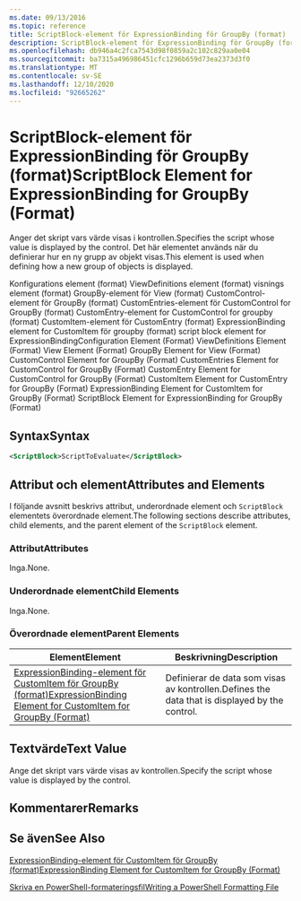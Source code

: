 ```yaml
---
ms.date: 09/13/2016
ms.topic: reference
title: ScriptBlock-element för ExpressionBinding för GroupBy (format)
description: ScriptBlock-element för ExpressionBinding för GroupBy (format)
ms.openlocfilehash: db946a4c2fca7543d98f0859a2c102c829aa0e04
ms.sourcegitcommit: ba7315a496986451cfc1296b659d73ea2373d3f0
ms.translationtype: MT
ms.contentlocale: sv-SE
ms.lasthandoff: 12/10/2020
ms.locfileid: "92665262"
---
```

# <a name="scriptblock-element-for-expressionbinding-for-groupby-format"></a><span data-ttu-id="f24b8-103">ScriptBlock-element för ExpressionBinding för GroupBy (format)</span><span class="sxs-lookup"><span data-stu-id="f24b8-103">ScriptBlock Element for ExpressionBinding for GroupBy (Format)</span></span>

<span data-ttu-id="f24b8-104">Anger det skript vars värde visas i kontrollen.</span><span class="sxs-lookup"><span data-stu-id="f24b8-104">Specifies the script whose value is displayed by the control.</span></span> <span data-ttu-id="f24b8-105">Det här elementet används när du definierar hur en ny grupp av objekt visas.</span><span class="sxs-lookup"><span data-stu-id="f24b8-105">This element is used when defining how a new group of objects is displayed.</span></span>

<span data-ttu-id="f24b8-106">Konfigurations element (format) ViewDefinitions element (format) visnings element (format) GroupBy-element för View (format) CustomControl-element för GroupBy (format) CustomEntries-element för CustomControl for GroupBy (format) CustomEntry-element for CustomControl for groupby (format) CustomItem-element för CustomEntry (format) ExpressionBinding element for CustomItem för groupby (format) script block element for ExpressionBinding</span><span class="sxs-lookup"><span data-stu-id="f24b8-106">Configuration Element (Format) ViewDefinitions Element (Format) View Element (Format) GroupBy Element for View (Format) CustomControl Element for GroupBy (Format) CustomEntries Element for CustomControl for GroupBy (Format) CustomEntry Element for CustomControl for GroupBy (Format) CustomItem Element for CustomEntry for GroupBy (Format) ExpressionBinding Element for CustomItem for GroupBy (Format) ScriptBlock Element for ExpressionBinding for GroupBy (Format)</span></span>

## <a name="syntax"></a><span data-ttu-id="f24b8-107">Syntax</span><span class="sxs-lookup"><span data-stu-id="f24b8-107">Syntax</span></span>

```xml
<ScriptBlock>ScriptToEvaluate</ScriptBlock>
```

## <a name="attributes-and-elements"></a><span data-ttu-id="f24b8-108">Attribut och element</span><span class="sxs-lookup"><span data-stu-id="f24b8-108">Attributes and Elements</span></span>

<span data-ttu-id="f24b8-109">I följande avsnitt beskrivs attribut, underordnade element och `ScriptBlock` elementets överordnade element.</span><span class="sxs-lookup"><span data-stu-id="f24b8-109">The following sections describe attributes, child elements, and the parent element of the `ScriptBlock` element.</span></span>

### <a name="attributes"></a><span data-ttu-id="f24b8-110">Attribut</span><span class="sxs-lookup"><span data-stu-id="f24b8-110">Attributes</span></span>

<span data-ttu-id="f24b8-111">Inga.</span><span class="sxs-lookup"><span data-stu-id="f24b8-111">None.</span></span>

### <a name="child-elements"></a><span data-ttu-id="f24b8-112">Underordnade element</span><span class="sxs-lookup"><span data-stu-id="f24b8-112">Child Elements</span></span>

<span data-ttu-id="f24b8-113">Inga.</span><span class="sxs-lookup"><span data-stu-id="f24b8-113">None.</span></span>

### <a name="parent-elements"></a><span data-ttu-id="f24b8-114">Överordnade element</span><span class="sxs-lookup"><span data-stu-id="f24b8-114">Parent Elements</span></span>

|<span data-ttu-id="f24b8-115">Element</span><span class="sxs-lookup"><span data-stu-id="f24b8-115">Element</span></span>|<span data-ttu-id="f24b8-116">Beskrivning</span><span class="sxs-lookup"><span data-stu-id="f24b8-116">Description</span></span>|
|-------------|-----------------|
|[<span data-ttu-id="f24b8-117">ExpressionBinding-element för CustomItem för GroupBy (format)</span><span class="sxs-lookup"><span data-stu-id="f24b8-117">ExpressionBinding Element for CustomItem for GroupBy (Format)</span></span>](./expressionbinding-element-for-customitem-for-groupby-format.md)|<span data-ttu-id="f24b8-118">Definierar de data som visas av kontrollen.</span><span class="sxs-lookup"><span data-stu-id="f24b8-118">Defines the data that is displayed by the control.</span></span>|

## <a name="text-value"></a><span data-ttu-id="f24b8-119">Textvärde</span><span class="sxs-lookup"><span data-stu-id="f24b8-119">Text Value</span></span>

<span data-ttu-id="f24b8-120">Ange det skript vars värde visas av kontrollen.</span><span class="sxs-lookup"><span data-stu-id="f24b8-120">Specify the script whose value is displayed by the control.</span></span>

## <a name="remarks"></a><span data-ttu-id="f24b8-121">Kommentarer</span><span class="sxs-lookup"><span data-stu-id="f24b8-121">Remarks</span></span>

## <a name="see-also"></a><span data-ttu-id="f24b8-122">Se även</span><span class="sxs-lookup"><span data-stu-id="f24b8-122">See Also</span></span>

[<span data-ttu-id="f24b8-123">ExpressionBinding-element för CustomItem för GroupBy (format)</span><span class="sxs-lookup"><span data-stu-id="f24b8-123">ExpressionBinding Element for CustomItem for GroupBy (Format)</span></span>](./expressionbinding-element-for-customitem-for-groupby-format.md)

[<span data-ttu-id="f24b8-124">Skriva en PowerShell-formateringsfil</span><span class="sxs-lookup"><span data-stu-id="f24b8-124">Writing a PowerShell Formatting File</span></span>](./writing-a-powershell-formatting-file.md)
